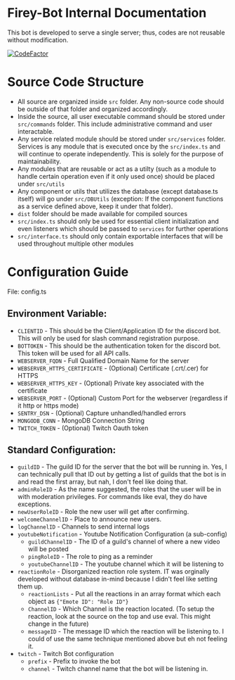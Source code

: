 # Firey-Bot Internal Documentation
This bot is developed to serve a single server; thus, codes are not reusable without modification.

[![CodeFactor](https://www.codefactor.io/repository/github/zhiyan114/firey-bot/badge/master?s=4eccfaa078509d205bc5fb5b76374c0972fb7fc2)](https://www.codefactor.io/repository/github/zhiyan114/firey-bot/overview/master)



# Source Code Structure
* All source are organized inside `src` folder. Any non-source code should be outside of that folder and organized accordingly.
* Inside the source, all user executable command should be stored under `src/commands` folder. This include administrative command and user interactable.
* Any service related module should be stored under `src/services` folder. Services is any module that is executed once by the `src/index.ts` and will continue to operate independently. This is solely for the purpose of maintainability.
* Any modules that are reusable or act as a utilty (such as a module to handle certain operation even if it only used once) should be placed under `src/utils`
* Any component or utils that utilizes the database (except database.ts itself) will go under `src/DBUtils` (exception: If the component functions as a service defined above, keep it under that folder).
* `dist` folder should be made available for compiled sources
* `src/index.ts` should only be used for essential client initialization and even listeners which should be passed to `services` for further operations
* `src/interface.ts` should only contain exportable interfaces that will be used throughout multiple other modules

# Configuration Guide
File: config.ts

## Environment Variable:
* `CLIENTID` - This should be the Client/Application ID for the discord bot. This will only be used for slash command registration purpose.
* `BOTTOKEN` - This should be the authentication token for the discord bot. This token will be used for all API calls.
* `WEBSERVER_FQDN` - Full Qualified Domain Name for the server
* `WEBSERVER_HTTPS_CERTIFICATE` - (Optional) Certificate (.crt/.cer) for HTTPS
* `WEBSERVER_HTTPS_KEY` - (Optional) Private key associated with the certificate
* `WEBSERVER_PORT` - (Optional) Custom Port for the webserver (regardless if it http or https mode)
* `SENTRY_DSN` - (Optional) Capture unhandled/handled errors
* `MONGODB_CONN` - MongoDB Connection String
* `TWITCH_TOKEN` - (Optional) Twitch Oauth token

## Standard Configuration:
* `guildID` - The guild ID for the server that the bot will be running in. Yes, I can technically pull that ID out by getting a list of guilds that the bot is in and read the first array, but nah, I don't feel like doing that.
* `adminRoleID` - As the name suggested, the roles that the user will be in with moderation privileges. For commands like eval, they do have exceptions.
* `newUserRoleID` - Role the new user will get after confirming.
* `welcomeChannelID` - Place to announce new users.
* `logChannelID` - Channels to send internal logs
* `youtubeNotification` - Youtube Notification Configuration (a sub-config)
    * `guildChannelID` - The ID of a guild's channel of where a new video will be posted
    * `pingRoleID` - The role to ping as a reminder
    * `youtubeChannelID` - The youtube channel which it will be listening to
* `reactionRole` - Disorganized reaction role system. IT was orginally developed without database in-mind because I didn't feel like setting them up.
    * `reactionLists` - Put all the reactions in an array format which each object as `{"Emote ID": "Role ID"}`
    * `ChannelID` - Which Channel is the reaction located. (To setup the reaction, look at the source on the top and use eval. This might change in the future)
    * `messageID` - The message ID which the reaction will be listening to. I could of use the same technique mentioned above but eh not feeling it.
* `twitch` - Twitch Bot configuration
    * `prefix` - Prefix to invoke the bot
    * `channel` - Twitch channel name that the bot will be listening in.